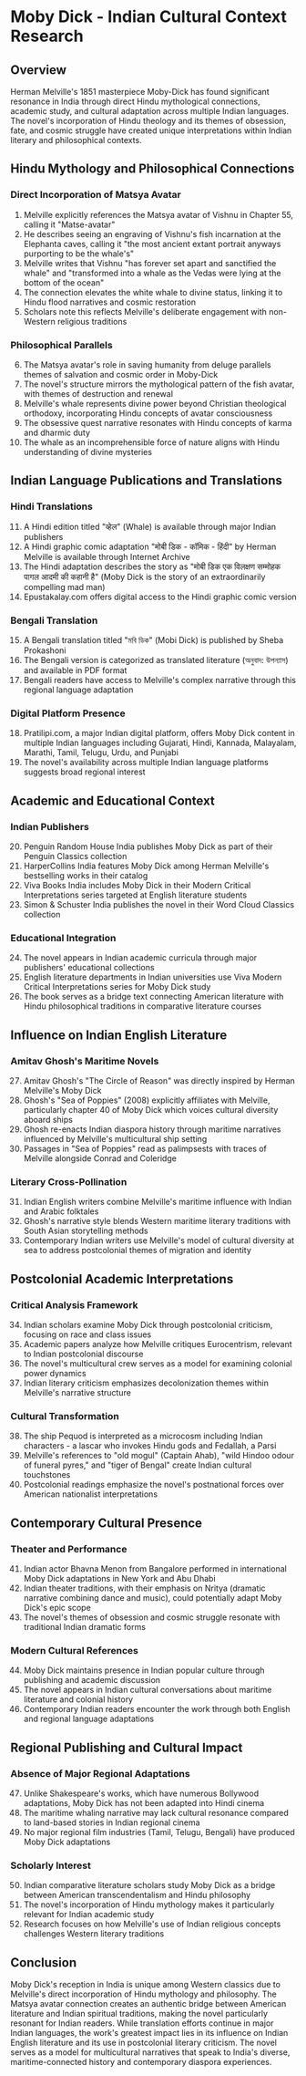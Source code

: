 # Moby Dick - Indian Cultural Context Research

## Overview
Herman Melville's 1851 masterpiece Moby-Dick has found significant resonance in India through direct Hindu mythological connections, academic study, and cultural adaptation across multiple Indian languages. The novel's incorporation of Hindu theology and its themes of obsession, fate, and cosmic struggle have created unique interpretations within Indian literary and philosophical contexts.

## Hindu Mythology and Philosophical Connections

### Direct Incorporation of Matsya Avatar
1. Melville explicitly references the Matsya avatar of Vishnu in Chapter 55, calling it "Matse-avatar"
2. He describes seeing an engraving of Vishnu's fish incarnation at the Elephanta caves, calling it "the most ancient extant portrait anyways purporting to be the whale's"
3. Melville writes that Vishnu "has forever set apart and sanctified the whale" and "transformed into a whale as the Vedas were lying at the bottom of the ocean"
4. The connection elevates the white whale to divine status, linking it to Hindu flood narratives and cosmic restoration
5. Scholars note this reflects Melville's deliberate engagement with non-Western religious traditions

### Philosophical Parallels
6. The Matsya avatar's role in saving humanity from deluge parallels themes of salvation and cosmic order in Moby-Dick
7. The novel's structure mirrors the mythological pattern of the fish avatar, with themes of destruction and renewal
8. Melville's whale represents divine power beyond Christian theological orthodoxy, incorporating Hindu concepts of avatar consciousness
9. The obsessive quest narrative resonates with Hindu concepts of karma and dharmic duty
10. The whale as an incomprehensible force of nature aligns with Hindu understanding of divine mysteries

## Indian Language Publications and Translations

### Hindi Translations
11. A Hindi edition titled "व्हेल" (Whale) is available through major Indian publishers
12. A Hindi graphic comic adaptation "मोबी डिक - कॉमिक - हिंदी" by Herman Melville is available through Internet Archive
13. The Hindi adaptation describes the story as "मोबी डिक एक विलक्षण सम्मोहक पागल आदमी की कहानी है" (Moby Dick is the story of an extraordinarily compelling mad man)
14. Epustakalay.com offers digital access to the Hindi graphic comic version

### Bengali Translation
15. A Bengali translation titled "মবি ডিক" (Mobi Dick) is published by Sheba Prokashoni
16. The Bengali version is categorized as translated literature (অনুবাদ: উপন্যাস) and available in PDF format
17. Bengali readers have access to Melville's complex narrative through this regional language adaptation

### Digital Platform Presence
18. Pratilipi.com, a major Indian digital platform, offers Moby Dick content in multiple Indian languages including Gujarati, Hindi, Kannada, Malayalam, Marathi, Tamil, Telugu, Urdu, and Punjabi
19. The novel's availability across multiple Indian language platforms suggests broad regional interest

## Academic and Educational Context

### Indian Publishers
20. Penguin Random House India publishes Moby Dick as part of their Penguin Classics collection
21. HarperCollins India features Moby Dick among Herman Melville's bestselling works in their catalog
22. Viva Books India includes Moby Dick in their Modern Critical Interpretations series targeted at English literature students
23. Simon & Schuster India publishes the novel in their Word Cloud Classics collection

### Educational Integration
24. The novel appears in Indian academic curricula through major publishers' educational collections
25. English literature departments in Indian universities use Viva Modern Critical Interpretations series for Moby Dick study
26. The book serves as a bridge text connecting American literature with Hindu philosophical traditions in comparative literature courses

## Influence on Indian English Literature

### Amitav Ghosh's Maritime Novels
27. Amitav Ghosh's "The Circle of Reason" was directly inspired by Herman Melville's Moby Dick
28. Ghosh's "Sea of Poppies" (2008) explicitly affiliates with Melville, particularly chapter 40 of Moby Dick which voices cultural diversity aboard ships
29. Ghosh re-enacts Indian diaspora history through maritime narratives influenced by Melville's multicultural ship setting
30. Passages in "Sea of Poppies" read as palimpsests with traces of Melville alongside Conrad and Coleridge

### Literary Cross-Pollination
31. Indian English writers combine Melville's maritime influence with Indian and Arabic folktales
32. Ghosh's narrative style blends Western maritime literary traditions with South Asian storytelling methods
33. Contemporary Indian writers use Melville's model of cultural diversity at sea to address postcolonial themes of migration and identity

## Postcolonial Academic Interpretations

### Critical Analysis Framework
34. Indian scholars examine Moby Dick through postcolonial criticism, focusing on race and class issues
35. Academic papers analyze how Melville critiques Eurocentrism, relevant to Indian postcolonial discourse
36. The novel's multicultural crew serves as a model for examining colonial power dynamics
37. Indian literary criticism emphasizes decolonization themes within Melville's narrative structure

### Cultural Transformation
38. The ship Pequod is interpreted as a microcosm including Indian characters - a lascar who invokes Hindu gods and Fedallah, a Parsi
39. Melville's references to "old mogul" (Captain Ahab), "wild Hindoo odour of funeral pyres," and "tiger of Bengal" create Indian cultural touchstones
40. Postcolonial readings emphasize the novel's postnational forces over American nationalist interpretations

## Contemporary Cultural Presence

### Theater and Performance
41. Indian actor Bhavna Menon from Bangalore performed in international Moby Dick adaptations in New York and Abu Dhabi
42. Indian theater traditions, with their emphasis on Nritya (dramatic narrative combining dance and music), could potentially adapt Moby Dick's epic scope
43. The novel's themes of obsession and cosmic struggle resonate with traditional Indian dramatic forms

### Modern Cultural References
44. Moby Dick maintains presence in Indian popular culture through publishing and academic discussion
45. The novel appears in Indian cultural conversations about maritime literature and colonial history
46. Contemporary Indian readers encounter the work through both English and regional language adaptations

## Regional Publishing and Cultural Impact

### Absence of Major Regional Adaptations
47. Unlike Shakespeare's works, which have numerous Bollywood adaptations, Moby Dick has not been adapted into Hindi cinema
48. The maritime whaling narrative may lack cultural resonance compared to land-based stories in Indian regional cinema
49. No major regional film industries (Tamil, Telugu, Bengali) have produced Moby Dick adaptations

### Scholarly Interest
50. Indian comparative literature scholars study Moby Dick as a bridge between American transcendentalism and Hindu philosophy
51. The novel's incorporation of Hindu mythology makes it particularly relevant for Indian academic study
52. Research focuses on how Melville's use of Indian religious concepts challenges Western literary traditions

## Conclusion

Moby Dick's reception in India is unique among Western classics due to Melville's direct incorporation of Hindu mythology and philosophy. The Matsya avatar connection creates an authentic bridge between American literature and Indian spiritual traditions, making the novel particularly resonant for Indian readers. While translation efforts continue in major Indian languages, the work's greatest impact lies in its influence on Indian English literature and its use in postcolonial literary criticism. The novel serves as a model for multicultural narratives that speak to India's diverse, maritime-connected history and contemporary diaspora experiences.